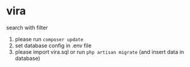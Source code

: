 # vira
search with filter
1. please run `composer update`
2. set database config in .env file
3. please import vira.sql or run `php artisan migrate` (and insert data in database)
